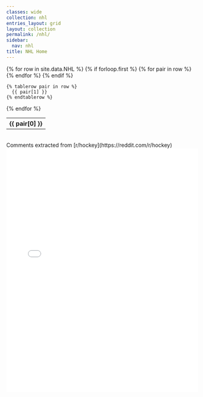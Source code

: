 ```yaml
---
classes: wide
collection: nhl
entries_layout: grid
layout: collection
permalink: /nhl/
sidebar:
  nav: nhl
title: NHL Home
---
```


<table class="sortable" id="teamTable">
  {% for row in site.data.NHL %}
    {% if forloop.first %}
    <tr>
      {% for pair in row %}
        <th class="sorttable_numeric">{{ pair[0] }}</th>
      {% endfor %}
    </tr>
    {% endif %}

    {% tablerow pair in row %}
      {{ pair[1] }}
    {% endtablerow %}
  {% endfor %}
</table>
<br>
Comments extracted from [r/hockey](https://reddit.com/r/hockey)
<iframe id="igraph" scrolling="no" style="border:none;" seamless="seamless" src="/plots/NHL/NHL.html" height="640" width="100%"></iframe>